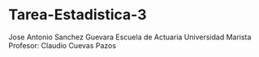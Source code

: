# Tarea-Estadistica-3
Jose Antonio Sanchez Guevara 
Escuela de Actuaria 
Universidad Marista 
Profesor: Claudio Cuevas Pazos
